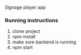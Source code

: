 Signage player app

### Running instructions

1. clone project
2. npm install
3. make sure backend is running
4. npm start
